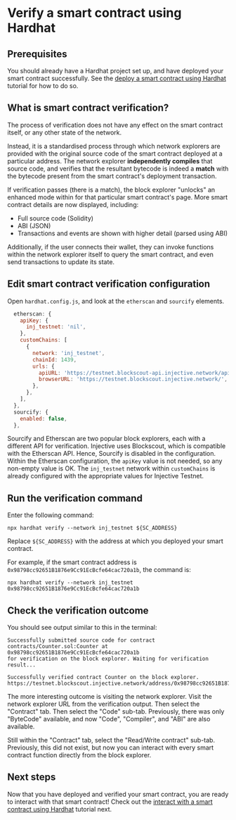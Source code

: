 # Verify a smart contract using Hardhat

## Prerequisites

You should already have a Hardhat project set up, and have deployed your smart contract successfully.
See the [deploy a smart contract using Hardhat](./deploy-hardhat.md) tutorial for how to do so.

## What is smart contract verification?

The process of verification does not have any effect on the smart contract itself, or any other state of the network.

Instead, it is a standardised process through which network explorers are provided with the original source code of the smart contract deployed at a particular address. The network explorer **independently compiles** that source code, and verifies that the resultant bytecode is indeed a **match** with the bytecode present from the smart contract's deployment transaction.

If verification passes (there is a match), the block explorer "unlocks" an enhanced mode within for that particular smart contract's page.
More smart contract details are now displayed, including:
* Full source code (Solidity)
* ABI (JSON)
* Transactions and events are shown with higher detail (parsed using ABI)

Additionally, if the user connects their wallet, they can invoke functions within the network explorer itself to query the smart contract, and even send transactions to update its state.

<!-- TODO consider moving this section to FAQs -->

## Edit smart contract verification configuration

Open `hardhat.config.js`, and look at the `etherscan` and `sourcify` elements.

```js
  etherscan: {
    apiKey: {
      inj_testnet: 'nil',
    },
    customChains: [
      {
        network: 'inj_testnet',
        chainId: 1439,
        urls: {
          apiURL: 'https://testnet.blockscout-api.injective.network/api',
          browserURL: 'https://testnet.blockscout.injective.network/',
        },
      },
    ],
  },
  sourcify: {
    enabled: false,
  },
```

Sourcify and Etherscan are two popular block explorers, each with a different API for verification.
Injective uses Blockscout, which is compatible with the Etherscan API.
Hence, Sourcify is disabled in the configuration.
Within the Etherscan configuration, the `apiKey` value is not needed, so any non-empty value is OK.
The `inj_testnet` network within `customChains` is already configured with the appropriate values for Injective Testnet.

## Run the verification command

Enter the following command:

```shell
npx hardhat verify --network inj_testnet ${SC_ADDRESS}
```

Replace `${SC_ADDRESS}` with the address at which you deployed your smart contract.

For example, if the smart contract address is `0x98798cc92651B1876e9Cc91EcBcfe64cac720a1b`, the command is:

```shell
npx hardhat verify --network inj_testnet 0x98798cc92651B1876e9Cc91EcBcfe64cac720a1b
```

## Check the verification outcome

You should see output similar to this in the terminal:

```text
Successfully submitted source code for contract
contracts/Counter.sol:Counter at 0x98798cc92651B1876e9Cc91EcBcfe64cac720a1b
for verification on the block explorer. Waiting for verification result...

Successfully verified contract Counter on the block explorer.
https://testnet.blockscout.injective.network/address/0x98798cc92651B1876e9Cc91EcBcfe64cac720a1b#code
```

The more interesting outcome is visiting the network explorer.
Visit the network explorer URL from the verification output.
Then select the "Contract" tab.
Then select the "Code" sub-tab.
Previously, there was only "ByteCode" available, and now "Code", "Compiler", and "ABI" are also available.

Still within the "Contract" tab,
select the "Read/Write contract" sub-tab.
Previously, this did not exist,
but now you can interact with every smart contract function directly from the block explorer.

## Next steps

Now that you have deployed and verified your smart contract, you are ready to interact with that smart contract!
Check out the [interact with a smart contract using Hardhat](./interact-hardhat.md) tutorial next.
